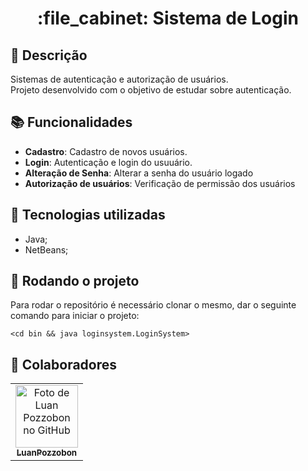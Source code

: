 <h1 align="center">:file_cabinet: Sistema de Login</h1>

## :memo: Descrição
Sistemas de autenticação e autorização de usuários. <br>
Projeto desenvolvido com o objetivo de estudar sobre autenticação.

## :books: Funcionalidades
* <b>Cadastro</b>: Cadastro de novos usuários.
* <b>Login</b>: Autenticação e login do usuuário.
* <b>Alteração de Senha</b>: Alterar a senha do usuário logado
* <b>Autorização de usuários</b>: Verificação de permissão dos usuários

## :wrench: Tecnologias utilizadas
* Java;
* NetBeans;

## :rocket: Rodando o projeto
Para rodar o repositório é necessário clonar o mesmo, dar o seguinte comando para iniciar o projeto:
```
<cd bin && java loginsystem.LoginSystem>
```

## :handshake: Colaboradores
<table>
  <tr>
    <td align="center">
      <a href="https://github.com/LuanPozzobon">
        <img src="https://avatars.githubusercontent.com/u/108753073?v=4" width="100px;" alt="Foto de Luan Pozzobon no GitHub"/><br>
        <sub>
          <b>LuanPozzobon</b>
        </sub>
      </a>
    </td>
  </tr>
</table>